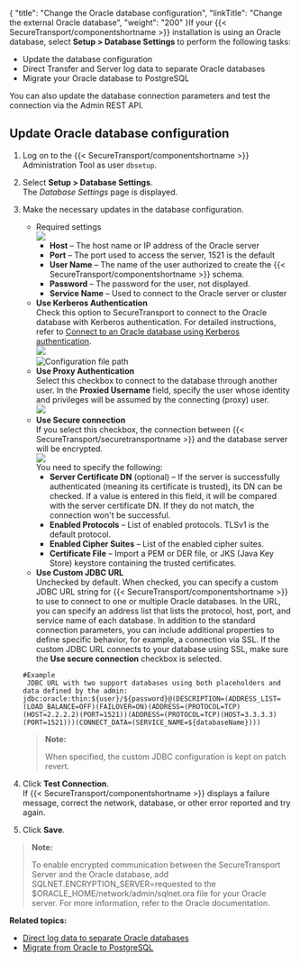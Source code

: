 {
    "title": "Change the Oracle database configuration",
    "linkTitle": "Change the external Oracle database",
    "weight": "200"
}If your {{< SecureTransport/componentshortname  >}} installation is using an Oracle database, select **Setup &gt; Database Settings** to perform the following tasks:

-   Update the database configuration
-   Direct Transfer and Server log data to separate Oracle databases
-   Migrate your Oracle database to PostgreSQL

You can also update the database connection parameters and test the connection via the Admin REST API.

## Update Oracle database configuration

1.  Log on to the {{< SecureTransport/componentshortname >}} Administration Tool as user `dbsetup`.

2.  Select **Setup > Database Settings**.  
    The *Database Settings* page is displayed.

3.  <span id="Oracle_parameters"></span>Make the necessary updates in the database configuration.  

    -   Required settings  
        ![](/Images/SecureTransport/db-oracle-settings.png)
        -   **Host** – The host name or IP address of the Oracle server
        -   **Port** – The port used to access the server, 1521 is the default
        -   **User Name** – The name of the user authorized to create the {{< SecureTransport/componentshortname >}} schema.
        -   **Password** – The password for the user, not displayed.
        -   **Service Name** – Used to connect to the Oracle server or cluster
    -   **Use Kerberos Authentication**  
        Check this option to SecureTransport to connect to the Oracle database with Kerberos authentication. For detailed instructions, refer to <a href="../configure-oracle-kerberos" class="MCXref xref">Connect to an Oracle database using Kerberos authentication</a>.  
        ![](/Images/SecureTransport/db-oracle-kerberos.png)  
        <img src="/Images/SecureTransport/DBSettings_Kerberos_521x74.png" class="maxWidth" alt="Configuration file path" />  
    -   **Use Proxy Authentication**  
        Select this checkbox to connect to the database through another user. In the **Proxied Username** field, specify the user whose identity and privileges will be assumed by the connecting (proxy) user.  
        ![](/Images/SecureTransport/setup-oracle-proxy.png)  
    -   **Use Secure connection**  
        If you select this checkbox, the connection between {{< SecureTransport/securetransportname >}} and the database server will be encrypted.  
        ![](/Images/SecureTransport/db-oracle-secure.png)  
        You need to specify the following:
        -   **Server Certificate DN** (optional) – If the server is successfully authenticated (meaning its certificate is trusted), its DN can be checked. If a value is entered in this field, it will be compared with the server certificate DN. If they do not match, the connection won't be successful.
        -   **Enabled Protocols** – List of enabled protocols. TLSv1 is the default protocol.
        -   **Enabled Cipher Suites** – List of the enabled cipher suites.
        -   **Certificate File** – Import a PEM or DER file, or JKS (Java Key Store) keystore containing the trusted certificates.
    -   **Use Custom JDBC URL**  
        Unchecked by default. When checked, you can specify a custom JDBC URL string for {{< SecureTransport/componentshortname >}} to use to connect to one or multiple Oracle databases. In the URL, you can specify an address list that lists the protocol, host, port, and service name of each database.
        In addition to the standard connection parameters, you can include additional properties to define specific behavior, for example, a connection via SSL. If the custom JDBC URL connects to your database using SSL, make sure the **Use secure connection** checkbox is selected.

    <!-- -->



        #Example 
         JDBC URL with two support databases using both placeholders and  data defined by the admin:
        jdbc:oracle:thin:${user}/${password}@(DESCRIPTION=(ADDRESS_LIST=(LOAD_BALANCE=OFF)(FAILOVER=ON)(ADDRESS=(PROTOCOL=TCP)(HOST=2.2.2.2)(PORT=1521))(ADDRESS=(PROTOCOL=TCP)(HOST=3.3.3.3)(PORT=1521)))(CONNECT_DATA=(SERVICE_NAME=${databaseName})))

    > **Note:**
    >
    > When specified, the custom JDBC configuration is kept on patch revert.

4.  Click **Test Connection**.  
    If {{< SecureTransport/componentshortname >}} displays a failure message, correct the network, database, or other error reported and try again.

5.  Click **Save**.

> **Note:**
>
> To enable encrypted communication between the SecureTransport Server and the Oracle database, add SQLNET.ENCRYPTION\_SERVER=requested to the $ORACLE\_HOME/network/admin/sqlnet.ora file for your Oracle server. For more information, refer to the Oracle documentation.

**Related topics:**

-   <a href="../t_st_separate_databases" class="MCXref xref">Direct log data to separate Oracle databases</a>
-   <a href="../migrate_oracle_to_postgre" class="MCXref xref">Migrate from Oracle to PostgreSQL</a>
